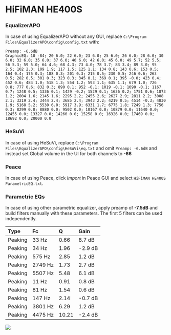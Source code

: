 # HiFiMAN HE400S

### EqualizerAPO
In case of using EqualizerAPO without any GUI, replace `C:\Program Files\EqualizerAPO\config\config.txt`
with:
```
Preamp: -6.6dB
GraphicEQ: 10 -84; 20 6.0; 22 6.0; 23 6.0; 25 6.0; 26 6.0; 28 6.0; 30 6.0; 32 6.0; 35 6.0; 37 6.0; 40 6.0; 42 6.0; 45 6.0; 49 5.7; 52 5.5; 56 5.3; 59 5.0; 64 4.6; 68 4.3; 73 4.0; 78 3.7; 83 3.4; 89 3.0; 95 2.5; 102 2.3; 109 1.9; 117 1.5; 125 1.1; 134 0.8; 143 0.6; 153 0.5; 164 0.4; 175 0.3; 188 0.3; 201 0.3; 215 0.5; 230 0.5; 246 0.6; 263 0.5; 282 0.5; 301 0.3; 323 0.3; 345 0.1; 369 0.1; 395 -0.0; 423 0.4; 452 0.6; 484 1.0; 518 1.3; 554 1.2; 593 1.1; 635 1.1; 679 1.0; 726 0.8; 777 0.6; 832 0.3; 890 0.1; 952 -0.1; 1019 -0.1; 1090 -0.1; 1167 0.7; 1248 0.5; 1336 0.1; 1429 -0.2; 1529 0.1; 1636 0.2; 1751 0.6; 1873 1.2; 2004 1.6; 2145 1.6; 2295 2.2; 2455 2.6; 2627 2.9; 2811 2.2; 3008 2.1; 3219 2.4; 3444 2.4; 3685 2.4; 3943 2.2; 4219 0.5; 4514 -0.3; 4830 1.9; 5168 5.2; 5530 6.0; 5917 3.9; 6331 1.7; 6775 1.8; 7249 1.3; 7756 0.3; 8299 0.0; 8880 0.0; 9502 0.0; 10167 0.0; 10879 0.0; 11640 0.0; 12455 0.0; 13327 0.0; 14260 0.0; 15258 0.0; 16326 0.0; 17469 0.0; 18692 0.0; 20000 0.0
```

### HeSuVi
In case of using HeSuVi, replace `C:\Program Files\EqualizerAPO\config\HeSuVi\eq.txt` and omit `Preamp:
-6.6dB` and instead set Global volume in the UI for both channels to **-66**

### Peace
In case of using Peace, click *Import* in Peace GUI and select `HiFiMAN HE400S ParametricEQ.txt`.

### Parametric EQs
In case of using other parametric equalizer, apply preamp of **-7.5dB** and build filters manually with
these parameters. The first 5 filters can be used independently.

| Type    | Fc      |     Q | Gain    |
|:--------|:--------|:------|:--------|
| Peaking | 33 Hz   |  0.66 | 8.7 dB  |
| Peaking | 34 Hz   |  1.96 | -2.9 dB |
| Peaking | 575 Hz  |  2.85 | 1.2 dB  |
| Peaking | 2749 Hz |  1.73 | 2.7 dB  |
| Peaking | 5507 Hz |  5.48 | 6.1 dB  |
| Peaking | 11 Hz   |  0.91 | 0.8 dB  |
| Peaking | 81 Hz   |  1.54 | 0.6 dB  |
| Peaking | 147 Hz  |  2.14 | -0.7 dB |
| Peaking | 3801 Hz |  6.29 | 1.2 dB  |
| Peaking | 4475 Hz | 10.21 | -2.4 dB |

![](https://raw.githubusercontent.com/jaakkopasanen/AutoEq/master/results/innerfidelity/sbaf-serious/HiFiMAN%20HE400S/HiFiMAN%20HE400S.png)